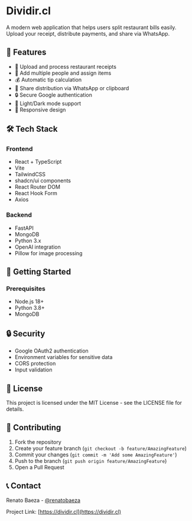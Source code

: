 # Dividir.cl

A modern web application that helps users split restaurant bills easily. Upload your receipt, distribute payments, and share via WhatsApp.

## 🌟 Features

- 📸 Upload and process restaurant receipts
- 👥 Add multiple people and assign items
- 💰 Automatic tip calculation
- 📱 Share distribution via WhatsApp or clipboard
- 🔒 Secure Google authentication
- 🌙 Light/Dark mode support
- 📱 Responsive design

## 🛠 Tech Stack

### Frontend
- React + TypeScript
- Vite
- TailwindCSS
- shadcn/ui components
- React Router DOM
- React Hook Form
- Axios

### Backend
- FastAPI
- MongoDB
- Python 3.x
- OpenAI integration
- Pillow for image processing

## 🚀 Getting Started

### Prerequisites

- Node.js 18+
- Python 3.8+
- MongoDB

## 🔒 Security

- Google OAuth2 authentication
- Environment variables for sensitive data
- CORS protection
- Input validation

## 📄 License

This project is licensed under the MIT License - see the LICENSE file for details.

## 👥 Contributing

1. Fork the repository
2. Create your feature branch (`git checkout -b feature/AmazingFeature`)
3. Commit your changes (`git commit -m 'Add some AmazingFeature'`)
4. Push to the branch (`git push origin feature/AmazingFeature`)
5. Open a Pull Request

## 📞 Contact

Renato Baeza - [@renatobaeza](https://x.com/renatobaeza)

Project Link: [https://dividir.cl](https://dividir.cl)